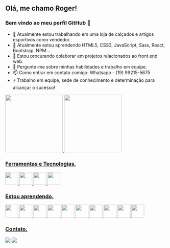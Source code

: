 ## Olá, me chamo Roger! 
### Bem vindo ao meu perfil GitHub 👋

- 🔭 Atualmente estou trabalhando em uma loja de calçados e artigos esportivos como vendedor.
- 🌱 Atualmente estou aprendendo HTML5, CSS3, JavaScript, Sass, React, Bootstrap, NPM...
- 👯 Estou procurando colaborar em projetos relacionados ao front end web.
- 💬 Pergunte-me sobre minhas habilidades e trabalho em equipe.
- 📫 Como entrar em contato comigo: Whatsapp - (19) 99215-5675
- ⚡ Trabalho em equipe, sede de conhecimento e determinação para alcançar o sucesso!

<div>
<a href="https://github.com/roger-lopes-dev">
<img height="180em" src="https://github-readme-stats.vercel.app/api/top-langs/?username=seu-usuário-aqui&layout=compact&langs_count=7&theme=dracula"/>
<img height="180em" src="https://github-readme-stats.vercel.app/api?username=seu-usuário-aqui&show_icons=true&theme=dracula&include_all_commits=true&count_private=true"/>
</div>

### Ferramentas e Tecnologias.
<div>
<img src="https://cdn.jsdelivr.net/gh/devicons/devicon/icons/html5/html5-original.svg" width="40" height="40" />
<img src="https://cdn.jsdelivr.net/gh/devicons/devicon/icons/css3/css3-original.svg" width="40" height="40" />
<img src="https://cdn.jsdelivr.net/gh/devicons/devicon/icons/bootstrap/bootstrap-original.svg" width="40" height="40" />
<img src="https://cdn.jsdelivr.net/gh/devicons/devicon/icons/figma/figma-original.svg" width="40" height="40" />
</div>

### Estou aprendendo.
<div>
<img src="https://cdn.jsdelivr.net/gh/devicons/devicon/icons/javascript/javascript-original.svg" width="40" height="40"/>
<img src="https://cdn.jsdelivr.net/gh/devicons/devicon/icons/react/react-original-wordmark.svg" width="40" height="40" />
<img src="https://cdn.jsdelivr.net/gh/devicons/devicon/icons/wordpress/wordpress-original.svg" width="40" height="40"/>
<img src="https://cdn.jsdelivr.net/gh/devicons/devicon/icons/redux/redux-original.svg" width="40" height="40"/>
<img src="https://cdn.jsdelivr.net/gh/devicons/devicon/icons/vuejs/vuejs-original-wordmark.svg" width="40" height="40"/>
<img src="https://cdn.jsdelivr.net/gh/devicons/devicon/icons/jquery/jquery-original-wordmark.svg" width="40" height="40"/>
<img src="https://cdn.jsdelivr.net/gh/devicons/devicon/icons/woocommerce/woocommerce-original-wordmark.svg" width="40" height="40"/>
<img src="https://cdn.jsdelivr.net/gh/devicons/devicon/icons/npm/npm-original-wordmark.svg" width="40" height="40"/>
<img src="https://cdn.jsdelivr.net/gh/devicons/devicon/icons/sass/sass-original.svg" width="40" height="40"/>
<img src="https://cdn.jsdelivr.net/gh/devicons/devicon/icons/xd/xd-plain.svg" width="40" height="40"/>
</div>
          
### Contato.

<div>
<a href = "mailto:roger201015@gmail.com"><img src="https://img.shields.io/badge/Gmail-D14836?style=for-the-badge&logo=gmail&logoColor=white" target="_blank"></a>
<a href="https://www.linkedin.com/in/rogerlopesdev/" target="_blank"><img src="https://img.shields.io/badge/-LinkedIn-%230077B5?style=for-the-badge&logo=linkedin&logoColor=white" target="_blank"></a>   
</div>
          
